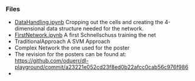 ### Files

* [DataHandling.ipynb](DataHandling.ipynb) Cropping out the cells and creating the 4-dimensional data structure needed for the network.
* [FirstNetwork.ipynb](FirstNetwork.ipynb) A first Schnellschuss training the net
* TraditionalApproach A SVM Approach
* Complex Network the one used for the poster
* The revision for the posters can be found at: https://github.com/oduerr/dl-playground/commit/a23221e052cd23f8ed0b22afcc0cab56c976f986
* 


